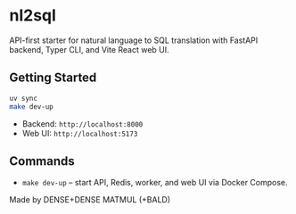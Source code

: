 # nl2sql

API-first starter for natural language to SQL translation with FastAPI backend, Typer CLI, and Vite React web UI.

## Getting Started

```bash
uv sync
make dev-up
```

- Backend: `http://localhost:8000`
- Web UI: `http://localhost:5173`

## Commands

- `make dev-up` – start API, Redis, worker, and web UI via Docker Compose.

Made by DENSE+DENSE MATMUL (+BALD)
